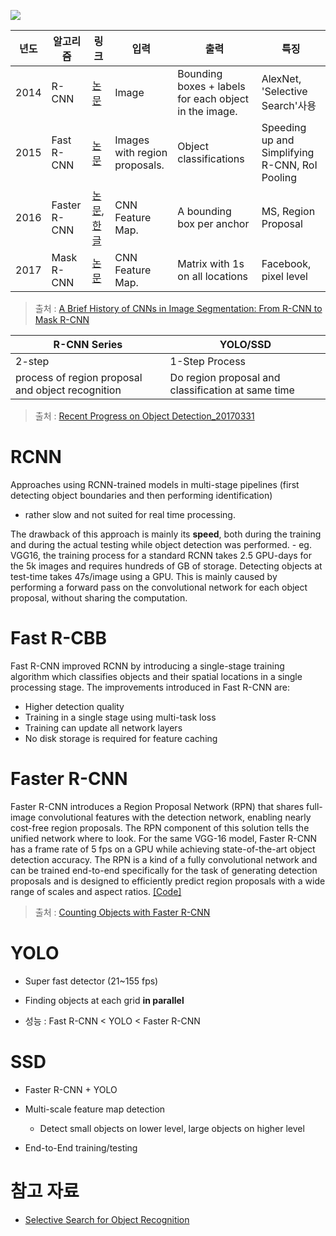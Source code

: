 ![](http://i.imgur.com/ZU6afyt.png)


|년도|알고리즘|링크|입력|출력|특징|
|-|-|-|-|-|-|
|2014|R-CNN|[논문](https://arxiv.org/abs/1311.2524)|Image|Bounding boxes + labels for each object in the image.|AlexNet, 'Selective Search'사용 |
|2015|Fast R-CNN|[논문](https://arxiv.org/abs/1504.08083)|Images with region proposals.|Object classifications |Speeding up and Simplifying R-CNN, RoI Pooling|
|2016|Faster R-CNN|[논문](https://arxiv.org/abs/1506.01497),[한글](https://curt-park.github.io/2017-03-17/faster-rcnn/)| CNN Feature Map.|A bounding box per anchor|MS, Region Proposal|
|2017|Mask R-CNN|[논문](https://arxiv.org/abs/1703.06870)|CNN Feature Map.|Matrix with 1s on all locations|Facebook, pixel level|

> 출처 : [A Brief History of CNNs in Image Segmentation: From R-CNN to Mask R-CNN](https://blog.athelas.com/a-brief-history-of-cnns-in-image-segmentation-from-r-cnn-to-mask-r-cnn-34ea83205de4)



|R-CNN Series|YOLO/SSD|
|-|-|
|2-step|1-Step Process|
|process of region proposal and object recognition|Do region proposal and classification at same time|

> 출처 : [Recent Progress on Object Detection_20170331](https://www.slideshare.net/JihongKang/recent-progress-on-object-detection20170331)


# RCNN
Approaches using RCNN-trained models in multi-stage pipelines (first detecting object boundaries and then performing identification) 
 - rather slow and not suited for real time processing. 

The drawback of this approach is mainly its __speed__, both during the training and during the actual testing while object detection was performed. 
    - eg. VGG16, the training process for a standard RCNN takes 2.5 GPU-days for the 5k images and requires hundreds of GB of storage. Detecting objects at test-time takes 47s/image using a GPU. This is mainly caused by performing a forward pass on the convolutional network for each object proposal, without sharing the computation.

# Fast R-CBB

Fast R-CNN improved RCNN by introducing a single-stage training algorithm which classifies objects and their spatial locations in a single processing stage. The improvements introduced in Fast R-CNN are:
- Higher detection quality
- Training in a single stage using multi-task loss
- Training can update all network layers
- No disk storage is required for feature caching

# Faster R-CNN

Faster R-CNN introduces a Region Proposal Network (RPN) that shares full-image convolutional features with the detection network, enabling nearly cost-free region proposals. The RPN component of this solution tells the unified network where to look. For the same VGG-16 model, Faster R-CNN has a frame rate of 5 fps on a GPU while achieving state-of-the-art object detection accuracy. The RPN is a kind of a fully convolutional network and can be trained end-to-end specifically for the task of generating detection proposals and is designed to efficiently predict region proposals with a wide range of scales and aspect ratios. [[Code]](https://github.com/softberries/keras-frcnn)


> 출처 : [Counting Objects with Faster R-CNN](https://softwaremill.com/counting-objects-with-faster-rcnn/)

# YOLO

- Super fast detector (21~155 fps)

- Finding objects at each grid __in parallel__

- 성능 : Fast R-CNN < YOLO < Faster R-CNN 




# SSD 

- Faster R-CNN + YOLO

- Multi-scale feature map detection 
    - Detect small objects on lower level, large objects on higher level
    
- End-to-End training/testing 




# 참고 자료 

- [Selective Search for Object Recognition](https://www.koen.me/research/pub/uijlings-ijcv2013-draft.pdf)
